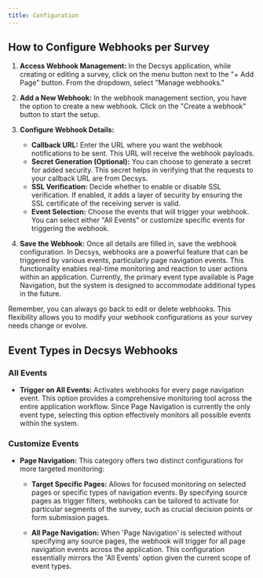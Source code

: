 ```yaml
---
title: Configuration
---
```



## How to Configure Webhooks per Survey
1. **Access Webhook Management:** In the Decsys application, while creating or editing a survey, click on the menu button next to the "+ Add Page" button. From the dropdown, select "Manage webhooks."

2. **Add a New Webhook:** In the webhook management section, you have the option to create a new webhook. Click on the "Create a webhook" button to start the setup.

3. **Configure Webhook Details:**
   - **Callback URL:** Enter the URL where you want the webhook notifications to be sent. This URL will receive the webhook payloads.
   - **Secret Generation (Optional):** You can choose to generate a secret for added security. This secret helps in verifying that the requests to your callback URL are from Decsys.
   - **SSL Verification:** Decide whether to enable or disable SSL verification. If enabled, it adds a layer of security by ensuring the SSL certificate of the receiving server is valid.
   - **Event Selection:** Choose the events that will trigger your webhook. You can select either "All Events" or customize specific events for triggering the webhook.

4. **Save the Webhook:** Once all details are filled in, save the webhook configuration. 
In Decsys, webhooks are a powerful feature that can be triggered by various events, particularly page navigation events. This functionality enables real-time monitoring and reaction to user actions within an application. Currently, the primary event type available is Page Navigation, but the system is designed to accommodate additional types in the future.

Remember, you can always go back to edit or delete webhooks. This flexibility allows you to modify your webhook configurations as your survey needs change or evolve.

## Event Types in Decsys Webhooks
### **All Events** 
- **Trigger on All Events:** Activates webhooks for every page navigation event. This option provides a comprehensive monitoring tool across the entire application workflow. Since Page Navigation is currently the only event type, selecting this option effectively monitors all possible events within the system.

### **Customize Events** 
- **Page Navigation:** This category offers two distinct configurations for more targeted monitoring:

  - **Target Specific Pages:** Allows for focused monitoring on selected pages or specific types of navigation events. By specifying source pages as trigger filters, webhooks can be tailored to activate for particular segments of the survey, such as crucial decision points or form submission pages.

  - **All Page Navigation:** When 'Page Navigation' is selected without specifying any source pages, the webhook will trigger for all page navigation events across the application. This configuration essentially mirrors the 'All Events' option given the current scope of event types.


